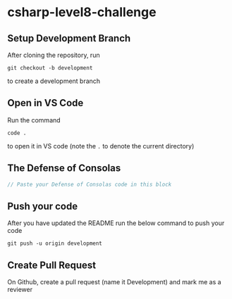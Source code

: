 # csharp-level8-challenge

## Setup Development Branch
After cloning the repository, run

```
git checkout -b development
```

to create a development branch

## Open in VS Code 

Run the command 

```
code .
```

to open it in VS code (note the `.` to denote the current directory)

## The Defense of Consolas

```csharp
// Paste your Defense of Consolas code in this block
```

## Push your code

After you have updated the README run the below command to push your code

```
git push -u origin development
```

## Create Pull Request
On Github, create a pull request (name it Development) and mark me as a reviewer
